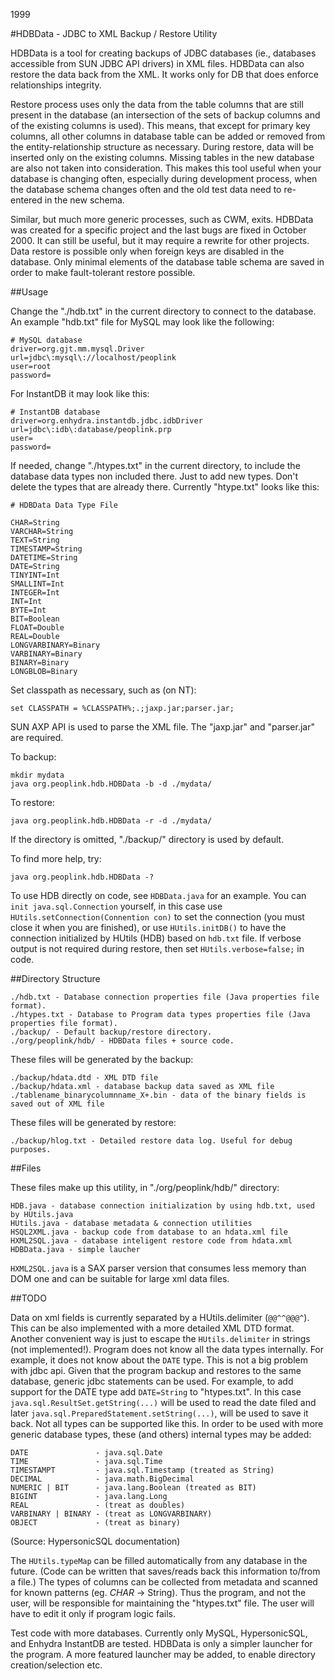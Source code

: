 1999

#HDBData - JDBC to XML Backup / Restore Utility

<!--- tags: java -->

HDBData is a tool for creating backups of JDBC databases (ie., databases accessible from SUN JDBC API drivers) in XML files. HDBData can also restore the data back from the XML. It works only for DB that does enforce relationships integrity.

Restore process uses only the data from the table columns that are still present in the database (an intersection of the sets of backup columns and of the existing columns is used). This means, that except for primary key columns, all other columns in database table can be added or removed from the entity-relationship structure as necessary. During restore, data will be inserted only on the existing columns. Missing tables in the new database are also not taken into consideration. This makes this tool useful when your database is changing often, especially during development process, when the database schema changes often and the old test data need to re-entered in the new schema.

Similar, but much more generic processes, such as CWM, exits. HDBData was created for a specific project and the last bugs are fixed in October 2000. It can still be useful, but it may require a rewrite for other projects. Data restore is possible only when foreign keys are disabled in the database. Only minimal elements of the database table schema are saved in order to make fault-tolerant restore possible.

##Usage

Change the "./hdb.txt" in the current directory to connect to the database. An example "hdb.txt" file for MySQL may look like the following:

```
# MySQL database
driver=org.gjt.mm.mysql.Driver
url=jdbc\:mysql\://localhost/peoplink
user=root
password=
```

For InstantDB it may look like this:

```
# InstantDB database
driver=org.enhydra.instantdb.jdbc.idbDriver
url=jdbc\:idb\:database/peoplink.prp
user=
password=
```

If needed, change "./htypes.txt" in the current directory, to include the database data types non included there. Just to add new types. Don't delete the types that are already there. Currently "htype.txt" looks like this:

```
# HDBData Data Type File

CHAR=String
VARCHAR=String
TEXT=String
TIMESTAMP=String
DATETIME=String
DATE=String
TINYINT=Int
SMALLINT=Int
INTEGER=Int
INT=Int
BYTE=Int
BIT=Boolean
FLOAT=Double
REAL=Double
LONGVARBINARY=Binary
VARBINARY=Binary
BINARY=Binary
LONGBLOB=Binary
```

Set classpath as necessary, such as (on NT):

```
set CLASSPATH = %CLASSPATH%;.;jaxp.jar;parser.jar;
```

SUN AXP API is used to parse the XML file. The "jaxp.jar" and "parser.jar" are required. 

To backup:

```
mkdir mydata
java org.peoplink.hdb.HDBData -b -d ./mydata/
```

To restore:

```
java org.peoplink.hdb.HDBData -r -d ./mydata/
```

If the directory is omitted, "./backup/" directory is used by default.

To find more help, try:

```
java org.peoplink.hdb.HDBData -?
```

To use HDB directly on code, see `HDBData.java` for an example. You can `init java.sql.Connection` yourself, in this case use `HUtils.setConnection(Connention con)` to set the connection (you must close it when you are finished), or use `HUtils.initDB()` to have the connection initialized by HUtils (HDB) based on `hdb.txt` file. If verbose output is not required during restore, then set `HUtils.verbose=false;` in code.

##Directory Structure

```
./hdb.txt - Database connection properties file (Java properties file format).
./htypes.txt - Database to Program data types properties file (Java properties file format).
./backup/ - Default backup/restore directory.
./org/peoplink/hdb/ - HDBData files + source code.
```

These files will be generated by the backup:
```
./backup/hdata.dtd - XML DTD file
./backup/hdata.xml - database backup data saved as XML file
./tablename_binarycolumnname_X+.bin - data of the binary fields is saved out of XML file
```                     

These files will be generated by restore:

```
./backup/hlog.txt - Detailed restore data log. Useful for debug purposes.
```

##Files

These files make up this utility, in "./org/peoplink/hdb/" directory:

```
HDB.java - database connection initialization by using hdb.txt, used by HUtils.java
HUtils.java - database metadata & connection utilities
HSQL2XML.java - backup code from database to an hdata.xml file
HXML2SQL.java - database inteligent restore code from hdata.xml
HDBData.java - simple laucher
```

`HXML2SQL.java` is a SAX parser version that consumes less memory than DOM one and can be suitable for large xml data files.

##TODO

Data on xml fields is currently separated by a HUtils.delimiter (`@@^^@@@^`). This can be also implemented with a more detailed XML DTD format. Another convenient way is just to escape the `HUtils.delimiter` in strings (not implemented!).
Program does not know all the data types internally. For example, it does not know about the `DATE` type. This is not a big problem with jdbc api. Given that the program backup and restores to the same database, generic jdbc statements can be used. For example, to add support for the DATE type add `DATE=String` to "htypes.txt". In this case `java.sql.ResultSet.getString(...)` will be used to read the date filed and later `java.sql.PreparedStatement.setString(...)`, will be used to save it back.
Not all types can be supported like this. In order to be used with more generic database types, these (and others) internal types may be added:

```
DATE               - java.sql.Date
TIME               - java.sql.Time
TIMESTAMPT         - java.sql.Timestamp (treated as String)
DECIMAL            - java.math.BigDecimal
NUMERIC | BIT      - java.lang.Boolean (treated as BIT)
BIGINT             - java.lang.Long
REAL               - (treat as doubles)
VARBINARY | BINARY - (treat as LONGVARBINARY)
OBJECT             - (treat as binary)
```

(Source: HypersonicSQL documentation)

The `HUtils.typeMap` can be filled automatically from any database in the future. (Code can be written that saves/reads back this information to/from a file.) The types of columns can be collected from metadata and scanned for known patterns (eg. *CHAR* -> String). Thus the program, and not the user, will be responsible for maintaining the "htypes.txt" file. The user will have to edit it only if program logic fails.

Test code with more databases. Currently only MySQL, HypersonicSQL, and Enhydra InstantDB are tested.
HDBData is only a simpler launcher for the program. A more featured launcher may be added, to enable directory creation/selection etc.